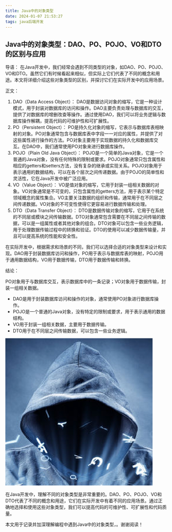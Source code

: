 ```yaml
---
title: Java中的对象类型
date: 2024-01-07 21:53:27
tags: java后端开发
---
```


## Java中的对象类型：DAO、PO、POJO、VO和DTO的区别与应用

导语： 在Java开发中，我们经常会遇到不同类型的对象，如DAO、PO、POJO、VO和DTO。虽然它们有时候看起来相似，但实际上它们代表了不同的概念和用途。本文将详细介绍这些对象类型的区别，并探讨它们在实际开发中的应用场景。

<!--more-->

正文：

1. DAO（Data Access Object）： DAO是数据访问对象的缩写，它是一种设计模式，用于封装对数据库的访问和操作。DAO主要负责处理与数据库的交互，提供了对数据库的增删改查等操作。通过使用DAO，我们可以将业务逻辑与数据库操作解耦，提高代码的可维护性和可扩展性。
2. PO（Persistent Object）： PO是持久化对象的缩写，它表示与数据库表相映射的对象。PO对象通常包含与数据库表中字段一一对应的属性，并提供了对这些属性进行操作的方法。PO对象主要用于实现数据的持久化和数据库交互。在DAO中，我们通常使用PO对象来进行数据库操作。
3. POJO（Plain Old Java Object）： POJO是一个简单的Java对象，它是一个普通的Java对象，没有任何特殊的限制或要求。POJO对象通常只包含属性和相应的getters和setters方法，没有复杂的继承或实现关系。POJO对象用于表示通用的数据结构，可以在各个层次之间传递数据。由于POJO的简单性和灵活性，它在Java开发中被广泛应用。
4. VO（Value Object）： VO是值对象的缩写，它用于封装一组相关数据的对象。VO对象通常是不可变的，只包含属性的getters方法，用于表示某个特定领域概念的属性集合。VO主要关注数据的组织和传输，通常用于在不同层之间传递数据。VO对象的不可变性使得它更容易进行数据传输和处理。
5. DTO（Data Transfer Object）： DTO是数据传输对象的缩写，它用于在系统的不同层或模块之间传输数据。DTO对象通常包含需要在不同层之间传输的数据，可以是一组属性或者其他对象的组合。DTO对象可以包含一些业务逻辑，用于处理数据传输过程中的转换和验证。DTO的使用可以减少数据传输量，并且可以提高系统的性能和安全性。

在实际开发中，根据需求和场景的不同，我们可以选择合适的对象类型来设计和实现。DAO用于封装数据库访问和操作，PO用于表示与数据库表的映射，POJO用于通用数据结构，VO用于数据传输，DTO用于数据传输和转换。

结论：

PO对象用于与数据库交互，表示数据库中的一条记录；VO对象用于数据传输，封装一组相关数据。

- DAO是用于封装数据库访问和操作的对象，通常使用PO对象进行数据库操作。
- POJO是一个普通的Java对象，没有特定的限制或要求，用于表示通用的数据结构。
- VO用于封装一组相关数据，主要用于数据传输。
- DTO用于在不同层之间传输数据，可以包含一些业务逻辑。



![img](https://raw.githubusercontent.com/Chanzhaoyu/chatgpt-web/main/src/assets/avatar.jpg)

 在Java开发中，理解不同的对象类型是非常重要的。DAO、PO、POJO、VO和DTO代表了不同的概念和用途，它们在实际开发中有着不同的应用场景。通过正确地选择和使用这些对象类型，我们可以提高代码的可维护性、可扩展性和代码质量。

本文用于记录并加深理解编程中遇到Java中的对象类型，。谢谢阅读！
